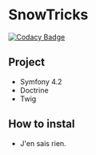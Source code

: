 # SnowTricks

[![Codacy Badge](https://api.codacy.com/project/badge/Grade/45ff1214e55a46bdab5e87c787ece7bf)](https://app.codacy.com/app/ludovicjj/p6-snowtricks?utm_source=github.com&utm_medium=referral&utm_content=ludovicjj/p6-snowtricks&utm_campaign=Badge_Grade_Dashboard)

## Project

*   Symfony 4.2
*   Doctrine
*   Twig

## How to instal

*   J'en sais rien.
